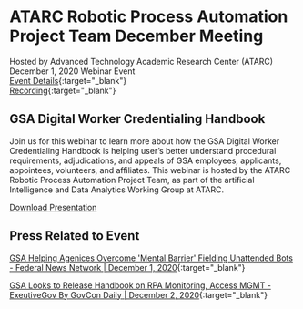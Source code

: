 # ATARC Robotic Process Automation Project Team	December Meeting
Hosted by Advanced Technology Academic Research Center (ATARC) 
December 1, 2020
Webinar Event  
[Event Details](https://www.eventbrite.com/e/webinar-gsa-digital-worker-credentialing-handbook-tickets-131421714887){:target="_blank"}  
[Recording](https://www.youtube.com/watch?v=1fGkLHmnTLs&feature=youtu.be){:target="_blank"}

## GSA Digital Worker Credentialing Handbook
Join us for this webinar to learn more about how the GSA Digital Worker Credentialing Handbook is helping user’s better understand procedural requirements, adjudications, and appeals of GSA employees, applicants, appointees, volunteers, and affiliates. This webinar is hosted by the ATARC Robotic Process Automation Project Team, as part of the artificial Intelligence and Data Analytics Working Group at ATARC.

[Download Presentation](2012-GSADWPlaybook.pdf)

## Press Related to Event

[GSA Helping Agenices Overcome 'Mental Barrier' Fielding Unattended Bots - Federal News Network | December 1, 2020](https://federalnewsnetwork.com/artificial-intelligence/2020/12/gsa-helping-agencies-overcome-mental-barrier-fielding-unattended-bots/){:target="_blank"}

[GSA Looks to Release Handbook on RPA Monitoring, Access MGMT - ExeutiveGov By GovCon Daily | December 2, 2020](https://www.executivegov.com/2020/12/gsa-looks-to-release-handbook-on-rpa-monitoring-access-mgmt/){:target="_blank"}
